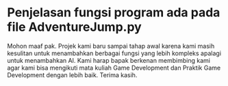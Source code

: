 # Penjelasan fungsi program ada pada file AdventureJump.py

Mohon maaf pak. Projek kami baru sampai tahap awal karena kami masih kesulitan 
untuk menambahkan berbagai fungsi yang lebih kompleks apalagi untuk menambahkan AI.
Kami harap bapak berkenan membimbing kami agar kami bisa mengikuti mata kuliah Game Development 
dan Praktik Game Development dengan lebih baik. Terima kasih.
